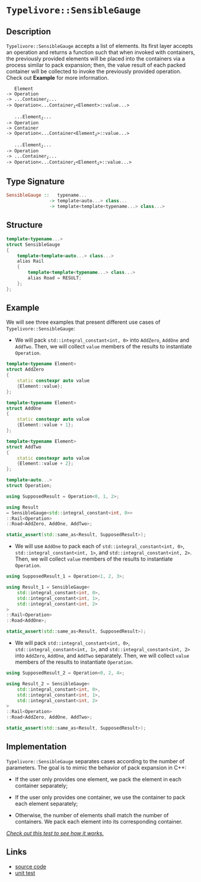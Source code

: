 <!-- Copyright 2024 Feng Mofan
SPDX-License-Identifier: Apache-2.0 -->

# `Typelivore::SensibleGauge`

## Description

`Typelivore::SensibleGauge` accepts a list of elements.
Its first layer accepts an operation and returns a function such that when invoked with containers, the previously provided elements will be placed into the containers via a process similar to pack expansion;
then, the value result of each packed container will be collected to invoke the previously provided operation.
Check out **Example** for more information.
<pre><code>   Element
-> Operation
-> ...Container<sub><i>i</i></sub>...
-> Operation&lt;...Container<sub><i>i</i></sub>&lt;Element&gt;::value...&gt;</code></pre>
<pre><code>   ...Element<sub><i>i</i></sub>...
-> Operation
-> Container
-> Operation&lt;...Container&lt;Element<sub><i>i</i></sub>&gt;::value...&gt;</code></pre>
<pre><code>   ...Element<sub><i>i</i></sub>...
-> Operation
-> ...Container<sub><i>i</i></sub>...
-> Operation<...Container<sub><i>i</i></sub>&lt;Element<sub><i>i</i></sub>&gt;::value...&gt;</code></pre>

## Type Signature

```Haskell
SensibleGauge ::   typename... 
                -> template<auto...> class...
                -> template<template<typename...> class...>
```

## Structure

```C++
template<typename...>
struct SensibleGauge
{
    template<template<auto...> class...>
    alias Rail
    {
        template<template<typename...> class...>
        alias Road = RESULT;
    };
};
```

## Example

We will see three examples that present different use cases of `Typelivore::SensibleGauge`:

- We will pack `std::integral_constant<int, 0>` into `AddZero`, `AddOne` and `AddTwo`.
Then, we will collect `value` members of the results to instantiate `Operation`.

```C++
template<typename Element>
struct AddZero 
{ 
    static constexpr auto value
    {Element::value}; 
};

template<typename Element>
struct AddOne
{ 
    static constexpr auto value
    {Element::value + 1}; 
};

template<typename Element>
struct AddTwo
{ 
    static constexpr auto value
    {Element::value + 2}; 
};

template<auto...>
struct Operation;

using SupposedResult = Operation<0, 1, 2>;

using Result 
= SensibleGauge<std::integral_constant<int, 0>>
::Rail<Operation>
::Road<AddZero, AddOne, AddTwo>;

static_assert(std::same_as<Result, SupposedResult>);
```

- We will use `AddOne` to pack each of `std::integral_constant<int, 0>`, `std::integral_constant<int, 1>`, and `std::integral_constant<int, 2>`.
Then, we will collect `value` members of the results to instantiate `Operation`.

```C++
using SupposedResult_1 = Operation<1, 2, 3>;

using Result_1 = SensibleGauge<
    std::integral_constant<int, 0>,
    std::integral_constant<int, 1>,
    std::integral_constant<int, 2>
>
::Rail<Operation>
::Road<AddOne>;

static_assert(std::same_as<Result, SupposedResult>);
```

- We will pack `std::integral_constant<int, 0>`, `std::integral_constant<int, 1>`, and `std::integral_constant<int, 2>` into `AddZero`, `AddOne`, and `AddTwo` separately.
Then, we will collect `value` members of the results to instantiate `Operation`.

```C++
using SupposedResult_2 = Operation<0, 2, 4>;

using Result_2 = SensibleGauge<
    std::integral_constant<int, 0>,
    std::integral_constant<int, 1>,
    std::integral_constant<int, 2>
>
::Rail<Operation>
::Road<AddZero, AddOne, AddTwo>;

static_assert(std::same_as<Result, SupposedResult>);
```

## Implementation

`Typelivore::SensibleGauge` separates cases according to the number of parameters.
The goal is to mimic the behavior of pack expansion in C++:

- If the user only provides one element, we pack the element in each container separately;

- If the user only provides one container, we use the container to pack each element separately;

- Otherwise, the number of elements shall match the number of containers.
We pack each element into its corresponding container.

[*Check out this test to see how it works.*](https://godbolt.org/#z:OYLghAFBqd5QCxAYwPYBMCmBRdBLAF1QCcAaPECAMzwBtMA7AQwFtMQByARg9KtQYEAysib0QXACx8BBAKoBnTAAUAHpwAMvAFYTStJg1DIApACYAQuYukl9ZATwDKjdAGFUtAK4sGIAKwAzKSuADJ4DJgAcj4ARpjEElxmpAAOqAqETgwe3r4BwemZjgLhkTEs8YlcybaY9iUMQgRMxAS5Pn5BdQ3Zza0EZdFxCUkpCi1tHfndEwNDFVVjAJS2qF7EyOwcBJgsqQa7JoFuBACeqYysmAB0d9j0bIIKx9gmGgCCE8ReDgDUQkYmVi9AA4kwvMBMO8PiYAOxWT5/ZF/Xb7Q7Qk5og5MI4nCFEO43V5/ZAGBQKP4AeUuxFx2VeMJRf2%2BvwIf2UxFQRAASkw6EyUfDER9mczsRjjqc9ji8acLlc2ESSWSmBSiQARTAANzwWxegTeSLFyNZ/y1LQFxpNwsFJuZXkyRlRCr%2Bxw11Np9IEdvtyKlWt1%2BqlDz2jAIBuwIBA2rEXlud0ZgRFfvhGuOKftvvFMslWNzuMx8suzCVicNpPJlMDesxRtF9rN7It/NoAZ1tcZ1rFtu7fsdEWALsubsCHppCW9DGzWZONa2Ice4cj0dj3gTxMNGZn/rh6eTMJ3qILcolhal5xL12VFdV6ru88wkaPA%2BdPNQTHQo49LYFc47%2Bo3lGICXpima7vuIq%2Bmep4nkWBKoEBlZqgoRIfMAxCYGGzxdg2yKvkOfJ0N%2BHJcryrZSuhmHYRGQHbp8ab0bCnwwUWoGlpgfyhk8BC4U2AJAngIKYOCkJFtx4a4b2eHHui575nJcoIUhd6UhOdKNLhzL8Zy3KoERbbdtJfqsRecEXgqHEqVWmoAU%2BWn2gRfzvp%2BJHqVOR7tkG9knBJgivKucYbkm4FunuTHQeZCmyvBXiEuW2DIfeNxUVhPHPt2TkGSRunkX%2BbipTRqEJRF4UHgxFUfAA9AAVHV9UNVVMK1XVAAq2BCK19VNZ8LUNY1h4MWYgQRGSXhYKObhoAwWypBGUksVFxaKpxfm8Vunz8R86DoAAWgkqBugxCJHTJcyOMgpICBMmCqKkxB/AhfxrvGvrCmtgXroxyand9UGLYpbGWdcXFLv5G1fAQPz/Nt6BUpEh4nb6516ldDA3XdD1PS90JGQiH0xkFbqWH8XB/b9ZX/R8plYsDbCgzRfFQ2yfyw61ADuqCIxYp3aS0F1oxj92PXFh0429%2BNgwQn3xsTPNmOTiOQYN1NLcpJWbcz/zuZp5XMdVVV/K1T7shoKtOUIXipEUmDoDyT5eLQ7Lup6k6624GikKTXsK1ueswllDtO79Y4CejQlghCUJShM6DRhEuwYWIAD601zODbgJ17Zt%2B/W0YGVKOsMhD%2BcfuglE7ftXJe7D8OYDXO0c1zftUyjyDJyhCQEBAsfRgo1wdwabj2wojsEF7lvWxktsj2PrzLBFvWG8bEyk%2BbTpDpPNt20HBDJ1wbleu7XA%2B17gQhevg7Obv%2B8kYC4fCaJ0cnMjBBxyACeYEntCp9dLQZ1nP4OdsCkFfu/T%2B39f7o3/utTOggvZk0NKA7svcP6CC/nSH%2BacYFSkAb7esuF84UROEXH0JcQAuXLicWuCMW4qzboPJQbQe5vz7gPNUUpZ5OwnlbbeXD1rYAXv7JeRsTZ/AVpVC2vDp471Hk7ZOZhD5u2Lh7U%2BfxJAX0kRva%2Bci96KJdvfYEkcxJSjAfHdBkDsGGFgYA4ByCzqsLQYnTBUD042PgWvJBZinEYJTlYgBHj8GHnIQXEhR9i55woWXCue0DoNzhpEeJTdNH6wYZ3ZhqD%2B5sEHpw3ePCp5KFkXPQ0QiLAcFWLQTg/heB%2BG4LwVAnA3DWGsCydYmxOLmECDwUg0sOBaGWKsAA1gESQNwNCSC4HCQIGh/AaDMAANnmWYAAHMs/QnBJC8BYBIDQntalaFIA0jgvAFAgE9r0/ppA4CwBgIgEA6wCCpDiuQSgaB9h0ASFEa4nBVDLPmQAWnmZIP4wBkCXSkDcMwvBbaEBIHgOOJ9%2BCCBEGIdgUgZCCEUCodQfSdB6HZnSVInAeAVKqTUzQ9TOBUjik89kqAqB/F%2BQCoFIKwWk1GYoiAHh3n0Aep0rgyxeAXPKVcpAbzUgfLIBQCA4rJUgGAFIFINAnYJFORAWIFLSCxAiK0M4xLeDauYMQM4VJYjaEwA4fVpA3k8XhrQPVuLSBYFiJCNwYhaCnLqU6vYhhgDiEdfgTCDg8DaifJq26Fq4rbG6Z/SpjraBCTpMajwWBNVQzwNsr1obiCxGnlqFgvqE1GApasKgBhgAKAAGp4EwOzCctTulIuEKIcQ6Km1YrUJq3QJ8DDFtMJYaw%2BghKnMgKsVAc1siev%2BbHd0/arCWDMAc1A2biDwrDaOnoFrGguAYO4TwnQ9BhAiMMSoowT5FCyAIaYfhz0ZEvQwBYIxqibuDQIfoUx935BPnYLdfRJiDGPYsM9th/3Xr0HMNoj7T3VFWAoNpWwJCko4NU0g%2BzKUcEZX8wFwLQXgo5X8CAuBYV8uGgKoVJbVgIEwJ%2BUYEAhkgEkIEG4ABOQIcJJDjLMJIeZuz/DzOY%2BsjgmzSDbK6TceZXB5nLOY8syT/gJn%2BFY/M1DmqjknLOT0ktVzbkQCQA82lLyZWoB5Z875HBWgsG1HCf5TBkLOi4Mxm4XAxnQvwEQVdCKMXNtRRIaQ7alCdsdboFIBKmBErqUhlDaHDlUppXFP49LHrEEs9Z2zqp7OOecxoAj3KJW8uJoEMwgrNO4tWLplAxm8sJEM7K3lIALNWf%2BelhVzGuCe2VbsYgaqNWOsNbqq1fXjWmvNZar1Nrwx2odQc51rr3Weu6VgAtRh/XTbwEGxwobPUHIjcgKNVrY2aoTbEJNZwU3bAOemzN3Ts25qUPmwtg4tNlqYBW6ttb61WqbSi1tfnZAdpxQc4L%2BhfUoGaZYIdsQR10cORO66nBp1v1nWDiwi76krrXVD2D9Rf3OAgK4MDJ8j3lCfXoC9jQCdpDvY0KDSxv3Y9fU0UDn6b0vsaO%2BgDxPoPgaZ3kFnEGOcntp7B%2BDaLIvksdUcpLKWbN2aHA5pzYyCNEfcwVsjJX%2BmUeo1gRI0O43CdE458ZcJFNwimZILjQKT7RbU7YDTwqys6b03F8e0raumbYJwCzLKWAKG1JdbU8uMQTFc8R%2BFegvstrRb9zFAWAd4uCKF8LJLBNRdU7Fx58XEte%2BBT7v3z1A%2BFlXlyyrkqCuBGK/b0VFWTNSteSXurfvrbJwD8x5OQe97Z74HQTr3XNWDYdd0/vw2t1WvG4ISbmqZvADdbQD1VrFuFvO7wQNv7NvhtUJG3Y%2B30FxoOUdk7Z202rqu7wG7eafXLce6Vvg5aq01rrSWT7shvtR68/9rtIBgi9uMMjiHmOYeNCepVS9xzrWCo6HLo5YD/4/oM47p7q86Hq7o07AZk7ZAU6oGlCAYk5069Bvo84Ho4E46M7zBYFc7fr4FfogYkGc5C5rAbAIYCop7i5LqcBS7e6%2B7%2B4F67BF7K4kCq4V4UakBUY0Y65Ib64gBmCOaBCBD%2BCzITK7LSFwhSYqYS6cDqbnKCHDKSD%2BAsb%2BDLILLMaSDMZTJsZcBf6cCBDMHobkalZIZQoqEsHHLq7lKrDZqZDOCSBAA)

## Links

- [source code](../../../../conceptrodon/typelivore/sensible_gauge.hpp)
- [unit test](../../../../tests/unit/typelivore/sensible_gauge.test.hpp)
